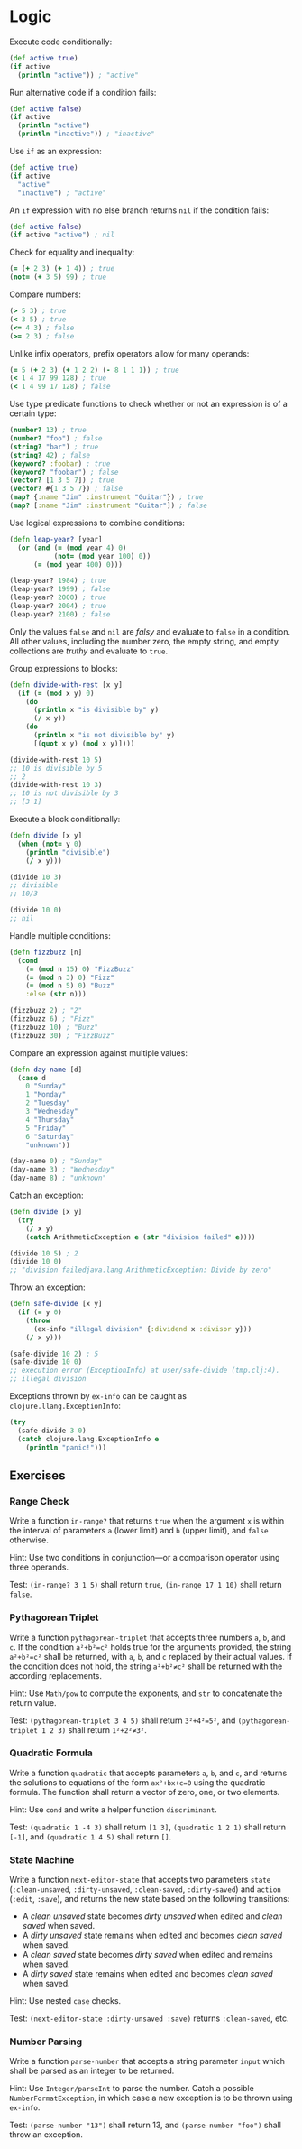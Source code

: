 # Logic

Execute code conditionally:

```clojure
(def active true)
(if active
  (println "active")) ; "active"
```

Run alternative code if a condition fails:

```clojure
(def active false)
(if active
  (println "active")
  (println "inactive")) ; "inactive"
```

Use `if` as an expression:

```clojure
(def active true)
(if active
  "active"
  "inactive") ; "active"
```

An `if` expression with no else branch returns `nil` if the condition fails:

```clojure
(def active false)
(if active "active") ; nil
```

Check for equality and inequality:

```clojure
(= (+ 2 3) (+ 1 4)) ; true
(not= (+ 3 5) 99) ; true
```

Compare numbers:

```clojure
(> 5 3) ; true
(< 3 5) ; true
(<= 4 3) ; false
(>= 2 3) ; false
```

Unlike infix operators, prefix operators allow for many operands:

```clojure
(= 5 (+ 2 3) (+ 1 2 2) (- 8 1 1 1)) ; true
(< 1 4 17 99 128) ; true
(< 1 4 99 17 128) ; false
```

Use type predicate functions to check whether or not an expression is of a
certain type:

```clojure
(number? 13) ; true
(number? "foo") ; false
(string? "bar") ; true
(string? 42) ; false
(keyword? :foobar) ; true
(keyword? "foobar") ; false
(vector? [1 3 5 7]) ; true
(vector? #{1 3 5 7}) ; false
(map? {:name "Jim" :instrument "Guitar"}) ; true
(map? [:name "Jim" :instrument "Guitar"]) ; false
```

Use logical expressions to combine conditions:

```clojure
(defn leap-year? [year]
  (or (and (= (mod year 4) 0)
           (not= (mod year 100) 0))
      (= (mod year 400) 0)))

(leap-year? 1984) ; true
(leap-year? 1999) ; false
(leap-year? 2000) ; true
(leap-year? 2004) ; true
(leap-year? 2100) ; false
```

Only the values `false` and `nil` are _falsy_ and evaluate to `false` in a
condition. All other values, including the number zero, the empty string, and
empty collections are _truthy_ and evaluate to `true`.

Group expressions to blocks:

```clojure
(defn divide-with-rest [x y]
  (if (= (mod x y) 0)
    (do
      (println x "is divisible by" y)
      (/ x y))
    (do
      (println x "is not divisible by" y)
      [(quot x y) (mod x y)])))

(divide-with-rest 10 5)
;; 10 is divisible by 5
;; 2
(divide-with-rest 10 3)
;; 10 is not divisible by 3
;; [3 1]
```

Execute a block conditionally:

```clojure
(defn divide [x y]
  (when (not= y 0)
    (println "divisible")
    (/ x y)))

(divide 10 3)
;; divisible
;; 10/3

(divide 10 0)
;; nil
```

Handle multiple conditions:

```clojure
(defn fizzbuzz [n]
  (cond
    (= (mod n 15) 0) "FizzBuzz"
    (= (mod n 3) 0) "Fizz"
    (= (mod n 5) 0) "Buzz"
    :else (str n)))

(fizzbuzz 2) ; "2"
(fizzbuzz 6) ; "Fizz"
(fizzbuzz 10) ; "Buzz"
(fizzbuzz 30) ; "FizzBuzz"
```

Compare an expression against multiple values:

```clojure
(defn day-name [d]
  (case d
    0 "Sunday"
    1 "Monday"
    2 "Tuesday"
    3 "Wednesday"
    4 "Thursday"
    5 "Friday"
    6 "Saturday"
    "unknown"))

(day-name 0) ; "Sunday"
(day-name 3) ; "Wednesday"
(day-name 8) ; "unknown"
```

Catch an exception:

```clojure
(defn divide [x y]
  (try
    (/ x y)
    (catch ArithmeticException e (str "division failed" e))))

(divide 10 5) ; 2
(divide 10 0)
;; "division failedjava.lang.ArithmeticException: Divide by zero"
```

Throw an exception:

```clojure
(defn safe-divide [x y]
  (if (= y 0)
    (throw
      (ex-info "illegal division" {:dividend x :divisor y}))
    (/ x y)))

(safe-divide 10 2) ; 5
(safe-divide 10 0)
;; execution error (ExceptionInfo) at user/safe-divide (tmp.clj:4).
;; illegal division
```

Exceptions thrown by `ex-info` can be caught as `clojure.llang.ExceptionInfo`:

```clojure
(try
  (safe-divide 3 0)
  (catch clojure.lang.ExceptionInfo e
    (println "panic!")))
```

## Exercises

### Range Check

Write a function `in-range?` that returns `true` when the argument `x` is within
the interval of parameters `a` (lower limit) and `b` (upper limit), and `false`
otherwise.

Hint: Use two conditions in conjunction—or a comparison operator using three
operands.

Test: `(in-range? 3 1 5)` shall return `true`, `(in-range 17 1 10)` shall return
`false`.

### Pythagorean Triplet

Write a function `pythagorean-triplet` that accepts three numbers `a`, `b`, and
`c`. If the condition `a²+b²=c²` holds true for the arguments provided, the
string `a²+b²=c²` shall be returned, with `a`, `b`, and `c` replaced by their
actual values. If the condition does not hold, the string `a²+b²≠c²` shall be
returned with the according replacements.

Hint: Use `Math/pow` to compute the exponents, and `str` to concatenate the
return value.

Test: `(pythagorean-triplet 3 4 5)` shall return `3²+4²=5²`, and
`(pythagorean-triplet 1 2 3)` shall return `1²+2²≠3²`.

### Quadratic Formula

Write a function `quadratic` that accepts parameters `a`, `b`, and `c`, and
returns the solutions to equations of the form `ax²+bx+c=0` using the quadratic
formula. The function shall return a vector of zero, one, or two elements.

Hint: Use `cond` and write a helper function `discriminant`.

Test: `(quadratic 1 -4 3)` shall return `[1 3]`, `(quadratic 1 2 1)` shall
return `[-1]`, and `(quadratic 1 4 5)` shall return `[]`.

### State Machine

Write a function `next-editor-state` that accepts two parameters `state`
(`:clean-unsaved`, `:dirty-unsaved`, `:clean-saved`, `:dirty-saved`) and
`action` (`:edit`, `:save`), and returns the new state based on the following
transitions:

- A _clean unsaved_ state becomes _dirty unsaved_ when edited and _clean saved_
  when saved.
- A _dirty unsaved_ state remains when edited and becomes _clean saved_ when
  saved.
- A _clean saved_ state becomes _dirty saved_ when edited and remains when
  saved.
- A _dirty saved_ state remains when edited and becomes _clean saved_ when
  saved.

Hint: Use nested `case` checks.

Test: `(next-editor-state :dirty-unsaved :save)` returns `:clean-saved`, etc.

### Number Parsing

Write a function `parse-number` that accepts a string parameter `input` which
shall be parsed as an integer to be returned.

Hint: Use `Integer/parseInt` to parse the number. Catch a possible
`NumberFormatException`, in which case a new exception is to be thrown using
`ex-info`.

Test: `(parse-number "13")` shall return 13, and `(parse-number "foo")` shall
throw an exception.
